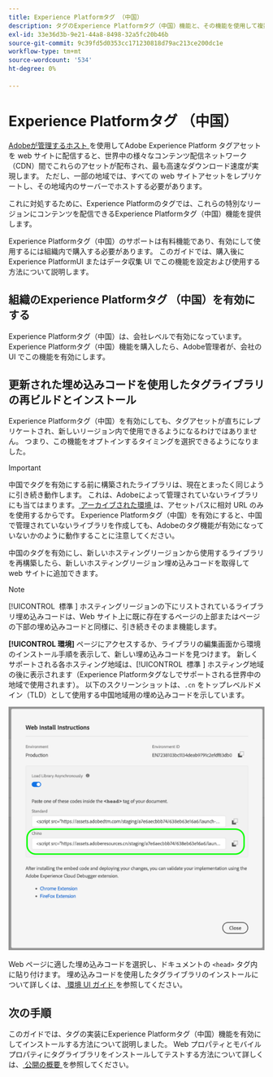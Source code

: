 ```yaml
---
title: Experience Platformタグ （中国）
description: タグのExperience Platformタグ（中国）機能と、その機能を使用して複数の地域でコンテンツを配信する方法について説明します。
exl-id: 33e36d3b-9e21-44a8-8498-32a5fc20b46b
source-git-commit: 9c39fd5d0353cc171230818d79ac213ce200dc1e
workflow-type: tm+mt
source-wordcount: '534'
ht-degree: 0%

---
```


# Experience Platformタグ （中国）

[Adobeが管理するホスト ](./hosts/managed-by-adobe-host.md) を使用してAdobe Experience Platform タグアセットを web サイトに配信すると、世界中の様々なコンテンツ配信ネットワーク（CDN）間でこれらのアセットが配布され、最も高速なダウンロード速度が実現します。 ただし、一部の地域では、すべての web サイトアセットをレプリケートし、その地域内のサーバーでホストする必要があります。

これに対処するために、Experience Platformのタグでは、これらの特別なリージョンにコンテンツを配信できるExperience Platformタグ（中国）機能を提供します。

Experience Platformタグ（中国）のサポートは有料機能であり、有効にして使用するには組織内で購入する必要があります。 このガイドでは、購入後にExperience PlatformUI またはデータ収集 UI でこの機能を設定および使用する方法について説明します。

## 組織のExperience Platformタグ （中国）を有効にする

Experience Platformタグ（中国）は、会社レベルで有効になっています。 Experience Platformタグ（中国）機能を購入したら、Adobe管理者が、会社の UI でこの機能を有効にします。

## 更新された埋め込みコードを使用したタグライブラリの再ビルドとインストール

Experience Platformタグ（中国）を有効にしても、タグアセットが直ちにレプリケートされ、新しいリージョン内で使用できるようになるわけではありません。 つまり、この機能をオプトインするタイミングを選択できるようになりました。

>[!IMPORTANT]
>
>中国でタグを有効にする前に構築されたライブラリは、現在とまったく同じように引き続き動作します。 これは、Adobeによって管理されていないライブラリにも当てはまります。[ アーカイブされた環境 ](./environments.md#archive) は、アセットパスに相対 URL のみを使用するからです。 Experience Platformタグ（中国）を有効にすると、中国で管理されていないライブラリを作成しても、Adobeのタグ機能が有効になっていないかのように動作することに注意してください。

中国のタグを有効にし、新しいホスティングリージョンから使用するライブラリを再構築したら、新しいホスティングリージョン埋め込みコードを取得して web サイトに追加できます。

>[!NOTE]
>
>[!UICONTROL &#x200B; 標準 &#x200B;] ホスティングリージョンの下にリストされているライブラリ埋め込みコードは、Web サイト上に既に存在するページの上部またはページの下部の埋め込みコードと同様に、引き続きそのまま機能します。

**[!UICONTROL 環境]** ページにアクセスするか、ライブラリの編集画面から環境のインストール手順を表示して、新しい埋め込みコードを見つけます。 新しくサポートされる各ホスティング地域は、[!UICONTROL &#x200B; 標準 &#x200B;] ホスティング地域の後に表示されます（Experience Platformタグなしでサポートされる世界中の地域で使用されます）。 以下のスクリーンショットは、`.cn` をトップレベルドメイン（TLD）として使用する中国地域用の埋め込みコードを示しています。

![ 中国地域の埋め込みコード ](../../images/ui/publishing/premium-cdn/embed-codes.png)

Web ページに適した埋め込みコードを選択し、ドキュメントの `<head>` タグ内に貼り付けます。 埋め込みコードを使用したタグライブラリのインストールについて詳しくは、[ 環境 UI ガイド ](./environments.md#installation) を参照してください。

## 次の手順

このガイドでは、タグの実装にExperience Platformタグ（中国）機能を有効にしてインストールする方法について説明しました。 Web プロパティとモバイルプロパティにタグライブラリをインストールしてテストする方法について詳しくは、[ 公開の概要 ](./overview.md) を参照してください。

